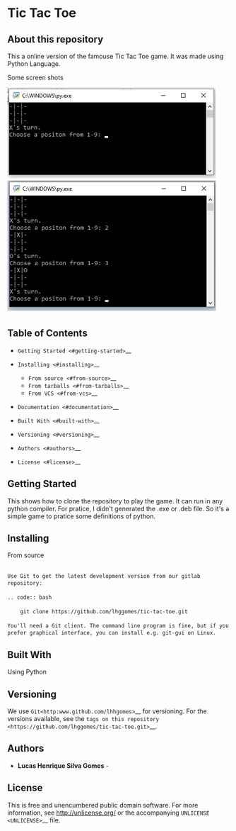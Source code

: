 Tic Tac Toe
========================================

About this repository
-----------------
This a online  version of the famouse Tic Tac Toe game. 
It was made using Python Language. 

Some screen shots

<img src="/docs/first.png" alt="First Screen Example"/>
<img src="/docs/second.png" alt="Second Screen Example"/>


Table of Contents
-----------------

-  `Getting Started <#getting-started>`__
-  `Installing <#installing>`__

   -  `From source <#from-source>`__
   -  `From tarballs <#from-tarballs>`__
   -  `From VCS <#from-vcs>`__

-  `Documentation <#documentation>`__
-  `Built With <#built-with>`__
-  `Versioning <#versioning>`__
-  `Authors <#authors>`__
-  `License <#license>`__

Getting Started
---------------
This shows how to clone the repository to play the game. It can run in any python compiler. For pratice, I didn't generated the .exe or .deb file. 
So it's a simple game to pratice some definitions of python. 

Installing
----------

From source
~~~~~~~~~~~

Use Git to get the latest development version from our gitlab
repository:

.. code:: bash

    git clone https://github.com/lhggomes/tic-tac-toe.git

You'll need a Git client. The command line program is fine, but if you
prefer graphical interface, you can install e.g. git-gui on Linux.
~~~~~~~~~~~


Built With
----------

Using Python

Versioning
----------

We use `Git<http:www.github.com/lhhgomes>`__ for versioning. For the
versions available, see the `tags on this
repository <https://github.com/lhggomes/tic-tac-toe.git>`__.

Authors
-------

-  **Lucas Henrique Silva Gomes** -

License
-------

This is free and unencumbered public domain software. For more
information, see http://unlicense.org/ or the accompanying
`UNLICENSE <UNLICENSE>`__ file.
